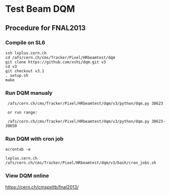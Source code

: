 #  Test Beam DQM


## Procedure for FNAL2013 


### Compile on SL6 
	ssh lxplus.cern.ch 
	cd /afs/cern.ch/cms/Tracker/Pixel/HRbeamtest/dqm
	git clone https://github.com/xshi/dqm.git v3
	cd v3
	git checkout v3.1
	. setup.sh
	make


### Run DQM manualy

	 /afs/cern.ch/cms/Tracker/Pixel/HRbeamtest/dqm/v3/python/dqm.py 30623

	 or run range: 

	 /afs/cern.ch/cms/Tracker/Pixel/HRbeamtest/dqm/v3/python/dqm.py 30623-30650 

### Run DQM with cron job

	acrontab -e
	
	lxplus.cern.ch /afs/cern.ch/cms/Tracker/Pixel/HRbeamtest/dqm/v3/bash/cron_jobs.sh

### View DQM online

https://cern.ch/cmspxltb/fnal2013/	
	
	

